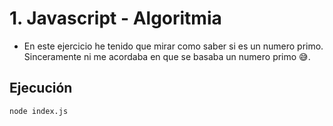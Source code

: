 # 1. Javascript - Algoritmia
- En este ejercicio he tenido que mirar como saber si es un numero primo.
Sinceramente ni me acordaba en que se basaba un numero primo 😅.

## Ejecución
```bash
node index.js
```